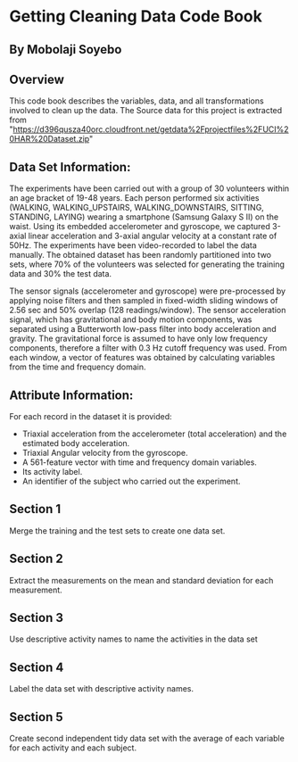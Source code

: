 # Getting Cleaning Data Code Book


## By Mobolaji Soyebo

## Overview

This code book describes the variables, data, and all transformations involved to clean up the data.
The Source data for this project is extracted from "https://d396qusza40orc.cloudfront.net/getdata%2Fprojectfiles%2FUCI%20HAR%20Dataset.zip"


## Data Set Information:

The experiments have been carried out with a group of 30 volunteers within an age bracket of 19-48 years. Each person performed six activities (WALKING, WALKING_UPSTAIRS, WALKING_DOWNSTAIRS, SITTING, STANDING, LAYING) wearing a smartphone (Samsung Galaxy S II) on the waist. Using its embedded accelerometer and gyroscope, we captured 3-axial linear acceleration and 3-axial angular velocity at a constant rate of 50Hz. The experiments have been video-recorded to label the data manually. The obtained dataset has been randomly partitioned into two sets, where 70% of the volunteers was selected for generating the training data and 30% the test data. 

The sensor signals (accelerometer and gyroscope) were pre-processed by applying noise filters and then sampled in fixed-width sliding windows of 2.56 sec and 50% overlap (128 readings/window). The sensor acceleration signal, which has gravitational and body motion components, was separated using a Butterworth low-pass filter into body acceleration and gravity. The gravitational force is assumed to have only low frequency components, therefore a filter with 0.3 Hz cutoff frequency was used. From each window, a vector of features was obtained by calculating variables from the time and frequency domain.

## Attribute Information:

For each record in the dataset it is provided: 
- Triaxial acceleration from the accelerometer (total acceleration) and the estimated body acceleration. 
- Triaxial Angular velocity from the gyroscope. 
- A 561-feature vector with time and frequency domain variables. 
- Its activity label. 
- An identifier of the subject who carried out the experiment. 


## Section 1

Merge the training and the test sets to create one data set.

## Section 2

Extract the measurements on the mean and standard deviation for each measurement.

## Section 3

Use descriptive activity names to name the activities in the data set

## Section 4

Label the data set with descriptive activity names.

## Section 5

Create second independent tidy data set with the average of each variable for each activity and each subject.